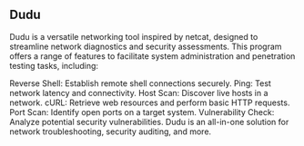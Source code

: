 ## Dudu
Dudu is a versatile networking tool inspired by netcat, designed to streamline network diagnostics and security assessments. This program offers a range of features to facilitate system administration and penetration testing tasks, including:

Reverse Shell: Establish remote shell connections securely.
Ping: Test network latency and connectivity.
Host Scan: Discover live hosts in a network.
cURL: Retrieve web resources and perform basic HTTP requests.
Port Scan: Identify open ports on a target system.
Vulnerability Check: Analyze potential security vulnerabilities.
Dudu is an all-in-one solution for network troubleshooting, security auditing, and more.
